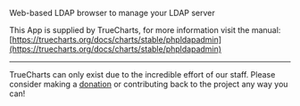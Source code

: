 Web-based LDAP browser to manage your LDAP server

This App is supplied by TrueCharts, for more information visit the manual: [https://truecharts.org/docs/charts/stable/phpldapadmin](https://truecharts.org/docs/charts/stable/phpldapadmin)

---

TrueCharts can only exist due to the incredible effort of our staff.
Please consider making a [donation](https://truecharts.org/docs/about/sponsor) or contributing back to the project any way you can!
